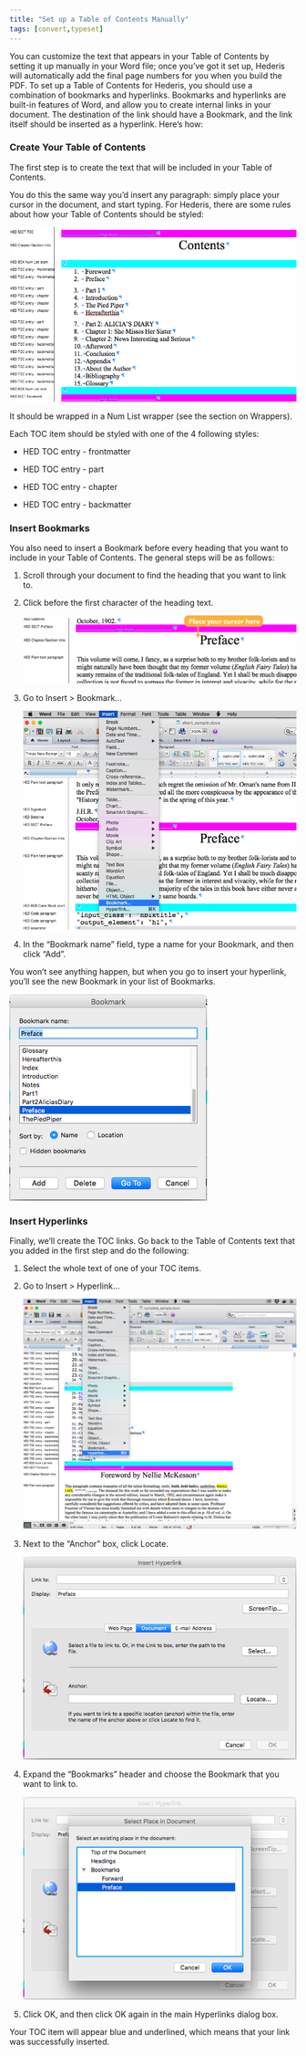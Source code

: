 ```yaml
---
title: "Set up a Table of Contents Manually"
tags: [convert,typeset]
---
```

 
<html><body><section data-type="chapter" class="hsecchapter" data-hederis-type="hsecchapter" id="setup-a-toc" data-pi-attrs="id: setup-a-toc; data-tags: convert,typeset;" role="doc-chapter" data-tags="convert,typeset" data-author-name=" " data-book-title=" " title="Set up a Table of Contents Manually"><p class="hblkp" data-hederis-type="hblkp" id="p8JxG03TF">You can customize the text that appears in your Table of Contents by setting it up manually in your Word file; once you&#8217;ve got it set up, Hederis will automatically add the final page numbers for you when you build the PDF. To set up a Table of Contents for Hederis, you should use a combination of bookmarks and hyperlinks. Bookmarks and hyperlinks are built-in features of Word, and allow you to create internal links in your document. The destination of the link should have a Bookmark, and the link itself should be inserted as a hyperlink. Here&#8217;s how:</p><section class="hwprsubsection" data-hederis-type="hwprsubsection" id="pp29t0I9u" data-type="subsection" title="Create Your Table of Contents"><h1 data-hederis-type="hblktitle" class="hblktitle" id="pqg2Lgphs">Create Your Table of Contents</h1><p class="hblkp" data-hederis-type="hblkp" id="pbwS3sFPv">The first step is to create the text that will be included in your Table of Contents.</p><p class="hblkp" data-hederis-type="hblkp" id="pJ9nwdkX7">You do this the same way you&#8217;d insert any paragraph: simply place your cursor in the document, and start typing. For Hederis, there are some rules about how your Table of Contents should be styled:</p><img data-hederis-type="hblkimg" class="hblkimg" id="pGzmVBcfw" src="/images/toc0_1.png" data-img-src="/images/toc0_1.png"/><p class="hblkp" data-hederis-type="hblkp" id="pnamUF0IS">It should be wrapped in a Num List wrapper (see the section on Wrappers).</p><p class="hblkp" data-hederis-type="hblkp" id="pq2j8W6Jm">Each TOC item should be styled with one of the 4 following styles:</p><ul class="hwprbulletlist" data-hederis-type="hwprbulletlist" id="pyM1Zr0Bt"><li class="hblkuli" data-hederis-type="hblkuli" id="limd1L6FPX"><p class="hblkuli" data-hederis-type="hblklip" id="pI6pA7bLy">HED TOC entry - frontmatter</p></li><li class="hblkuli" data-hederis-type="hblkuli" id="liGHKT5vcl"><p class="hblkuli" data-hederis-type="hblklip" id="pdD73f7Ll">HED TOC entry - part</p></li><li class="hblkuli" data-hederis-type="hblkuli" id="li4juTacWd"><p class="hblkuli" data-hederis-type="hblklip" id="pdFE2VHym">HED TOC entry - chapter</p></li><li class="hblkuli" data-hederis-type="hblkuli" id="liFokuGgl2"><p class="hblkuli" data-hederis-type="hblklip" id="pfUumfuDh">HED TOC entry - backmatter</p></li></ul></section><section class="hwprsubsection" data-hederis-type="hwprsubsection" id="pUv38QjeK" data-type="subsection" title="Insert Bookmarks"><h1 data-hederis-type="hblktitle" class="hblktitle" id="p62yM8upd">Insert Bookmarks</h1><p class="hblkp" data-hederis-type="hblkp" id="pVfkN6x9b">You also need to insert a Bookmark before every heading that you want to include in your Table of Contents. The general steps will be as follows:</p><ol class="hwprnumlist" data-hederis-type="hwprnumlist" id="puMn3TTrd"><li class="hblkoli" data-hederis-type="hblkoli" id="li88WUfSoO"><p class="hblkoli" data-hederis-type="hblklip" id="putElW3gk">Scroll through your document to find the heading that you want to link to.</p></li><li class="hblkoli" data-hederis-type="hblkoli" id="liAPD4hcjn"><p class="hblkoli" data-hederis-type="hblklip" id="pyZgILbZ1">Click before the first character of the heading text.</p><img data-hederis-type="hblkimg" class="hblkimg" id="pgeYIZoAC" src="/images/toc1_1.png" data-img-src="/images/toc1_1.png"/></li><li class="hblkoli" data-hederis-type="hblkoli" id="liA7qCA4QA"><p class="hblkoli" data-hederis-type="hblklip" id="phSZnsAcF">Go to Insert &gt; Bookmark&#8230;</p><img data-hederis-type="hblkimg" class="hblkimg" id="pPrSWECnD" src="/images/toc1_2.png" data-img-src="/images/toc1_2.png"/></li><li class="hblkoli" data-hederis-type="hblkoli" id="ligURteyIh"><p class="hblkoli" data-hederis-type="hblklip" id="pbLswUH6Q">In the &#8220;Bookmark name&#8221; field, type a name for your Bookmark, and then click &#8220;Add&#8221;.</p></li></ol><p class="hblkp" data-hederis-type="hblkp" id="poaiZWQEd">You won&#8217;t see anything happen, but when you go to insert your hyperlink, you&#8217;ll see the new Bookmark in your list of Bookmarks.</p><img data-hederis-type="hblkimg" class="hblkimg" id="pezu5X10N" src="/images/toc1_3.png" data-img-src="/images/toc1_3.png"/></section><section class="hwprsubsection" data-hederis-type="hwprsubsection" id="pBOYsjruj" data-type="subsection" title="Insert Hyperlinks"><h1 data-hederis-type="hblktitle" class="hblktitle" id="pYaNAcDxG">Insert Hyperlinks</h1><p class="hblkp" data-hederis-type="hblkp" id="puyIlA3w0">Finally, we&#8217;ll create the TOC links. Go back to the Table of Contents text that you added in the first step and do the following:</p><ol class="hwprnumlist" data-hederis-type="hwprnumlist" id="pmvQ1WbCy"><li class="hblkoli" data-hederis-type="hblkoli" id="liac3oOEQ1"><p class="hblkoli" data-hederis-type="hblklip" id="pcha92JVk">Select the whole text of one of your TOC items.</p></li><li class="hblkoli" data-hederis-type="hblkoli" id="liOLhczcDd"><p class="hblkoli" data-hederis-type="hblklip" id="pGBfRSzKS">Go to Insert &gt; Hyperlink&#8230;</p><img data-hederis-type="hblkimg" class="hblkimg" id="pSISJiocD" src="/images/hyperlink1.png" data-img-src="/images/hyperlink1.png"/></li><li class="hblkoli" data-hederis-type="hblkoli" id="licfFTO3EY"><p class="hblkoli" data-hederis-type="hblklip" id="pfDp7N7Zw">Next to the &#8220;Anchor&#8221; box, click Locate.</p><img data-hederis-type="hblkimg" class="hblkimg" id="pvVxuvUa0" src="/images/hyperlink2.png" data-img-src="/images/hyperlink2.png"/></li><li class="hblkoli" data-hederis-type="hblkoli" id="lip96u4983"><p class="hblkoli" data-hederis-type="hblklip" id="pzmub1Cr3">Expand the &#8220;Bookmarks&#8221; header and choose the Bookmark that you want to link to.</p><img data-hederis-type="hblkimg" class="hblkimg" id="pjKatt3bF" src="/images/hyperlink4.png" data-img-src="/images/hyperlink4.png"/></li><li class="hblkoli" data-hederis-type="hblkoli" id="lig8SVsMM3"><p class="hblkoli" data-hederis-type="hblklip" id="pfjvIETfC">Click OK, and then click OK again in the main Hyperlinks dialog box.</p></li></ol><p class="hblkp" data-hederis-type="hblkp" id="piePLqILG">Your TOC item will appear blue and underlined, which means that your link was successfully inserted.</p></section></section></body></html>
